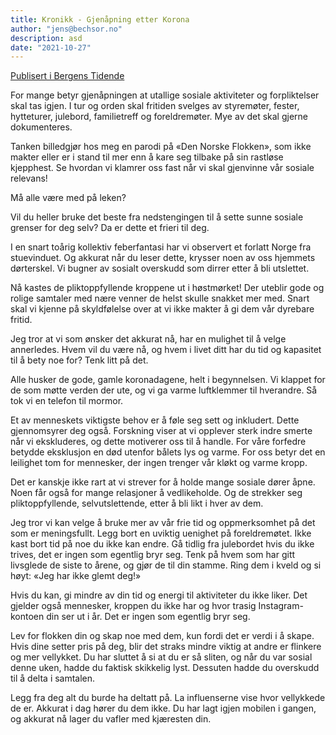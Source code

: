 ```yaml
---
title: Kronikk - Gjenåpning etter Korona
author: "jens@bechsor.no"
description: asd
date: "2021-10-27"
---
```


[Publisert i Bergens Tidende](https://www.bt.no/btmeninger/debatt/i/28qgXy/hvem-vil-du-vaere-etter-gjenaapningen)

For mange betyr gjenåpningen at utallige sosiale aktiviteter og forpliktelser skal tas igjen. I tur og orden skal fritiden svelges av styremøter, fester, hytteturer, julebord, familietreff og foreldremøter. Mye av det skal gjerne dokumenteres.

Tanken billedgjør hos meg en parodi på «Den Norske Flokken», som ikke makter eller er i stand til mer enn å kare seg tilbake på sin rastløse kjepphest. Se hvordan vi klamrer oss fast når vi skal gjenvinne vår sosiale relevans!

Må alle være med på leken?

Vil du heller bruke det beste fra nedstengingen til å sette sunne sosiale grenser for deg selv? Da er dette et frieri til deg.

I en snart toårig kollektiv feberfantasi har vi observert et forlatt Norge fra stuevinduet. Og akkurat når du leser dette, krysser noen av oss hjemmets dørterskel. Vi bugner av sosialt overskudd som dirrer etter å bli utslettet.

Nå kastes de pliktoppfyllende kroppene ut i høstmørket! Der uteblir gode og rolige samtaler med nære venner de helst skulle snakket mer med. Snart skal vi kjenne på skyldfølelse over at vi ikke makter å gi dem vår dyrebare fritid.

Jeg tror at vi som ønsker det akkurat nå, har en mulighet til å velge annerledes. Hvem vil du være nå, og hvem i livet ditt har du tid og kapasitet til å bety noe for? Tenk litt på det.

Alle husker de gode, gamle koronadagene, helt i begynnelsen. Vi klappet for de som møtte verden der ute, og vi ga varme luftklemmer til hverandre. Så tok vi en telefon til mormor.

Et av menneskets viktigste behov er å føle seg sett og inkludert. Dette gjennomsyrer deg også. Forskning viser at vi opplever sterk indre smerte når vi ekskluderes, og dette motiverer oss til å handle. For våre forfedre betydde eksklusjon en død utenfor bålets lys og varme. For oss betyr det en leilighet tom for mennesker, der ingen trenger vår kløkt og varme kropp.

Det er kanskje ikke rart at vi strever for å holde mange sosiale dører åpne. Noen får også for mange relasjoner å vedlikeholde. Og de strekker seg pliktoppfyllende, selvutslettende, etter å bli likt i hver av dem.

Jeg tror vi kan velge å bruke mer av vår frie tid og oppmerksomhet på det som er meningsfullt. Legg bort en uviktig uenighet på foreldremøtet. Ikke kast bort tid på noe du ikke kan endre. Gå tidlig fra julebordet hvis du ikke trives, det er ingen som egentlig bryr seg. Tenk på hvem som har gitt livsglede de siste to årene, og gjør de til din stamme. Ring dem i kveld og si høyt: «Jeg har ikke glemt deg!»

Hvis du kan, gi mindre av din tid og energi til aktiviteter du ikke liker. Det gjelder også mennesker, kroppen du ikke har og hvor trasig Instagram-kontoen din ser ut i år. Det er ingen som egentlig bryr seg.

Lev for flokken din og skap noe med dem, kun fordi det er verdi i å skape. Hvis dine setter pris på deg, blir det straks mindre viktig at andre er flinkere og mer vellykket. Du har sluttet å si at du er så sliten, og når du var sosial denne uken, hadde du faktisk skikkelig lyst. Dessuten hadde du overskudd til å delta i samtalen.

Legg fra deg alt du burde ha deltatt på. La influenserne vise hvor vellykkede de er. Akkurat i dag hører du dem ikke. Du har lagt igjen mobilen i gangen, og akkurat nå lager du vafler med kjæresten din.